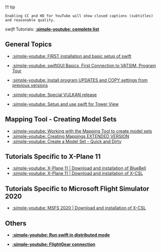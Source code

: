 <!--
    SPDX-FileCopyrightText: Copyright (C) swift Project Community / Contributors
    SPDX-License-Identifier: GFDL-1.3-only
-->

!!! tip

    Enabling CC and HD for YouTube will show closed captions (subtitles) and reasonable quality.

*swift* Tutorials: **[:simple-youtube: complete list](https://www.youtube.com/playlist?list=PLREsotdYQdGmeasv1x8vsNhiZGhankLoP)**

## General Topics
  * [:simple-youtube: FIRST installation and basic setup of swift](https://youtu.be/Wqy2S9dT09U)
  * [:simple-youtube: swiftGUI Basics, First Connection to VATSIM, Program Tour](https://youtu.be/7HTrfqXy4nU)
  * [:simple-youtube: Install program UPDATES and COPY settings from previous versions](https://youtu.be/p_ncx-j69-Y)

  * [:simple-youtube: Special VULKAN release](https://youtu.be/iBcy72CRYSI)

  * [:simple-youtube: Setup and use swift for Tower View](https://youtu.be/5XjnELFZ0a4)

## Mapping Tool - Creating Model Sets
  * [:simple-youtube: Working with the Mapping Tool to create model sets](https://youtu.be/hqOsjmV7wus)
  * [:simple-youtube: Creating Mappings EXTENDED VERSION](https://youtu.be/L9iuSeVeBWM)
  * [:simple-youtube: Create a Model Set - Quick and Dirty](https://youtu.be/ry43-HSwUwg)

## Tutorials Specific to X-Plane 11
  * [:simple-youtube: X-Plane 11 | Download and installation of BlueBell](https://youtu.be/htZSvLKTmH8)
  * [:simple-youtube: X-Plane 11 | Download and installation of X-CSL](https://youtu.be/cc2Be3_OQRY)

## Tutorials Specific to Microsoft Flight Simulator 2020
  * [:simple-youtube: MSFS 2020 | Download and installation of X-CSL](https://youtu.be/RdWmn-4c3XQ)

## Others

  * **[:simple-youtube: Run swift in distributed mode](https://youtu.be/Q4MuTdJs7UI)**


  * **[:simple-youtube: FlightGear connection](https://youtu.be/l5O3tRobYPY)**
